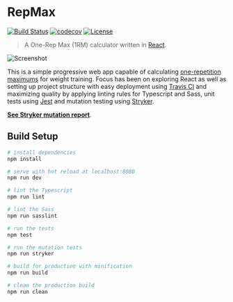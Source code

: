 # RepMax

[![Build Status](https://travis-ci.org/ckjeldgaard/repmax.svg?branch=master)](https://travis-ci.org/ckjeldgaard/repmax)
[![codecov](https://codecov.io/gh/ckjeldgaard/repmax/branch/master/graph/badge.svg)](https://codecov.io/gh/ckjeldgaard/repmax)
[![License](https://img.shields.io/badge/license-MIT-green.svg)](https://github.com/ckjeldgaard/repmax/blob/master/LICENSE.txt)

> A One-Rep Max (1RM) calculator written in [React](https://reactjs.org/).

![Screenshot](https://imgur.com/Q8BputN.png)

This is a simple progressive web app capable of calculating [one-repetition maximums](https://en.wikipedia.org/wiki/One-repetition_maximum) for weight training.
Focus has been on exploring React as well as setting up project structure with easy deployment using [Travis CI](https://travis-ci.org/) and maximizing quality by applying linting rules for Typescript and Sass, unit tests using [Jest](https://facebook.github.io/jest/) and mutation testing using [Stryker](https://stryker-mutator.github.io/).

**[See Stryker mutation report](https://ckjeldgaard.github.io/repmax/reports/mutation/html/index.html)**.

## Build Setup

``` bash
# install dependencies
npm install

# serve with hot reload at localhost:8080
npm run dev

# lint the Typescript
npm run lint

# lint the Sass
npm run sasslint

# run the tests
npm test

# run the mutation tests
npm run stryker

# build for production with minification
npm run build

# clean the production build
npm run clean
```

